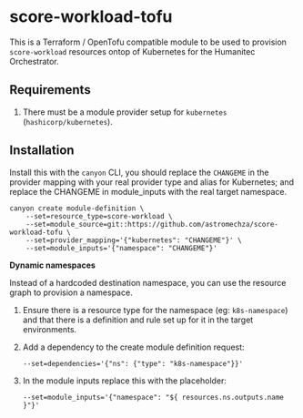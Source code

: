 # score-workload-tofu

This is a Terraform / OpenTofu compatible module to be used to provision `score-workload` resources ontop of Kubernetes for the Humanitec Orchestrator.

## Requirements

1. There must be a module provider setup for `kubernetes` (`hashicorp/kubernetes`).

## Installation

Install this with the `canyon` CLI, you should replace the `CHANGEME` in the provider mapping with your real provider type and alias for Kubernetes; and replace the CHANGEME in module_inputs with the real target namespace.

```shell
canyon create module-definition \
    --set=resource_type=score-workload \
    --set=module_source=git::https://github.com/astromechza/score-workload-tofu \
    --set=provider_mapping='{"kubernetes": "CHANGEME"}' \
    --set=module_inputs='{"namespace": "CHANGEME"}'
```

**Dynamic namespaces**

Instead of a hardcoded destination namespace, you can use the resource graph to provision a namespace.

1. Ensure there is a resource type for the namespace (eg: `k8s-namespace`) and that there is a definition and rule set up for it in the target environments.
2. Add a dependency to the create module definition request:

    ```
    --set=dependencies='{"ns": {"type": "k8s-namespace"}}'
    ```

3. In the module inputs replace this with the placeholder:

    ```
    --set=module_inputs='{"namespace": "${ resources.ns.outputs.name }"}'
    ```
